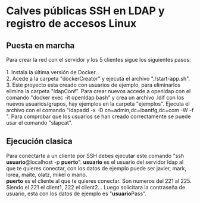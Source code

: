 # Calves públicas SSH en LDAP y registro de accesos Linux

## Puesta en marcha
Para crear la red con el servidor y los 5 clientes sigue los siguientes pasos:<br><br>
    1. Instala la última versión de Docker.<br>
    2. Acede a la carpeta "dockerCreator" y ejecuta el archivo "./start-app.sh".<br>
    3. Este proyecto esta creado con usuarios de ejemplo, para eliminarlos elimina la carpeta "ldapConf". Para crear nuevos accede a openldap con el comando "docker exec -it openldap bash" y crea un archivo .ldif con los nuevos usuarios/grupos, hay ejemplos en la carpeta "ejemplos". Ejecuta el archivo con el comando "ldapadd -x -D cn=admin,dc=ibantfg,dc=com -W -f <archivo>". Para comprobar que los usuarios se han creado correctamente se puede usar el comando "slapcat".

## Ejecución clasica
Para conectarte a un cliente por SSH debes ejecutar este comando "ssh **usuario**@localhost -p **puerto**". 
**usuario** es el usuario del servidor ldap al que te quieres conectar, con los datos de ejemplo puede ser javier, mark, lorea, maite, olatz, mikel o mario.<br>
**puerto** es el cliente al que te quieres conectar. Son numeros del 221 al 225. Siendo el 221 el client1, 222 el client2... 
Luego solicitara la contraseña de usuario, esta con los datos de ejemplo es "**usuario**Pass".
